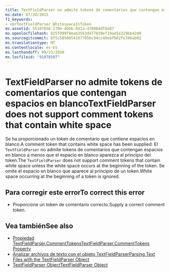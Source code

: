 ```yaml
---
title: TextFieldParser no admite tokens de comentarios que contengan espacios en blanco
ms.date: 07/20/2015
f1_keywords:
- vbrTextFieldParser_WhitespaceInToken
ms.assetid: 55107656-270e-4bbb-841a-478904df8e07
ms.openlocfilehash: 825f999f8eab3563dd77039ef19ae5e329bb4240
ms.sourcegitcommit: bf5c5850654187705bc94cc40ebfb62fe346ab02
ms.translationtype: MT
ms.contentlocale: es-ES
ms.lasthandoff: 09/23/2020
ms.locfileid: "91078507"
---
```

# <a name="textfieldparser-does-not-support-comment-tokens-that-contain-white-space"></a><span data-ttu-id="472e1-102">TextFieldParser no admite tokens de comentarios que contengan espacios en blanco</span><span class="sxs-lookup"><span data-stu-id="472e1-102">TextFieldParser does not support comment tokens that contain white space</span></span>

<span data-ttu-id="472e1-103">Se ha proporcionado un token de comentario que contiene espacios en blanco.</span><span class="sxs-lookup"><span data-stu-id="472e1-103">A comment token that contains white space has been supplied.</span></span> <span data-ttu-id="472e1-104">El `TextFieldParser` no admite tokens de comentarios que contengan espacios en blanco a menos que el espacio en blanco aparezca al principio del token.</span><span class="sxs-lookup"><span data-stu-id="472e1-104">The `TextFieldParser` does not support comment tokens that contain white space unless the white space occurs at the beginning of the token.</span></span> <span data-ttu-id="472e1-105">Se omite el espacio en blanco que aparece al principio de un token.</span><span class="sxs-lookup"><span data-stu-id="472e1-105">White space occurring at the beginning of a token is ignored.</span></span>  
  
## <a name="to-correct-this-error"></a><span data-ttu-id="472e1-106">Para corregir este error</span><span class="sxs-lookup"><span data-stu-id="472e1-106">To correct this error</span></span>  
  
- <span data-ttu-id="472e1-107">Proporcione un token de comentario correcto.</span><span class="sxs-lookup"><span data-stu-id="472e1-107">Supply a correct comment token.</span></span>  
  
## <a name="see-also"></a><span data-ttu-id="472e1-108">Vea también</span><span class="sxs-lookup"><span data-stu-id="472e1-108">See also</span></span>

- [<span data-ttu-id="472e1-109">Propiedad TextFieldParser.CommentTokens</span><span class="sxs-lookup"><span data-stu-id="472e1-109">TextFieldParser.CommentTokens Property</span></span>](xref:Microsoft.VisualBasic.FileIO.TextFieldParser.CommentTokens%2A)
- [<span data-ttu-id="472e1-110">Analizar archivos de texto con el objeto TextFieldParser</span><span class="sxs-lookup"><span data-stu-id="472e1-110">Parsing Text Files with the TextFieldParser Object</span></span>](../developing-apps/programming/drives-directories-files/parsing-text-files-with-the-textfieldparser-object.md)
- [<span data-ttu-id="472e1-111">TextFieldParser Object</span><span class="sxs-lookup"><span data-stu-id="472e1-111">TextFieldParser Object</span></span>](../language-reference/objects/textfieldparser-object.md)
